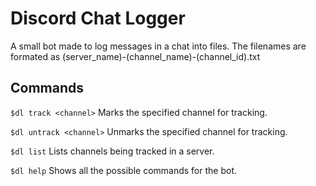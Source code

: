 # Discord Chat Logger
A small bot made to log messages in a chat into files. The filenames are formated as (server_name)-(channel_name)-(channel_id).txt

## Commands
`$dl track <channel>`
Marks the specified channel for tracking.

`$dl untrack <channel>`
Unmarks the specified channel for tracking.

`$dl list`
Lists channels being tracked in a server.

`$dl help`
Shows all the possible commands for the bot.